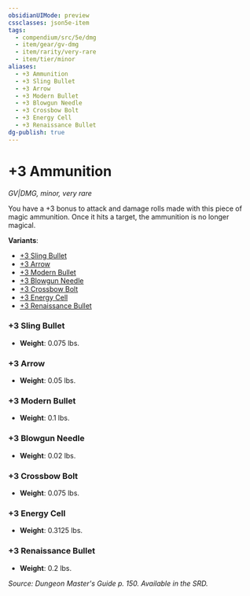 ```yaml
---
obsidianUIMode: preview
cssclasses: json5e-item
tags:
  - compendium/src/5e/dmg
  - item/gear/gv-dmg
  - item/rarity/very-rare
  - item/tier/minor
aliases:
  - +3 Ammunition
  - +3 Sling Bullet
  - +3 Arrow
  - +3 Modern Bullet
  - +3 Blowgun Needle
  - +3 Crossbow Bolt
  - +3 Energy Cell
  - +3 Renaissance Bullet
dg-publish: true
---
```

# +3 Ammunition
*GV|DMG, minor, very rare*  


You have a +3 bonus to attack and damage rolls made with this piece of magic ammunition. Once it hits a target, the ammunition is no longer magical.

**Variants**:
- [+3 Sling Bullet](#+3%20Sling%20Bullet)
- [+3 Arrow](#+3%20Arrow)
- [+3 Modern Bullet](#+3%20Modern%20Bullet)
- [+3 Blowgun Needle](#+3%20Blowgun%20Needle)
- [+3 Crossbow Bolt](#+3%20Crossbow%20Bolt)
- [+3 Energy Cell](#+3%20Energy%20Cell)
- [+3 Renaissance Bullet](#+3%20Renaissance%20Bullet)

### +3 Sling Bullet

- **Weight**: 0.075 lbs.

### +3 Arrow

- **Weight**: 0.05 lbs.

### +3 Modern Bullet

- **Weight**: 0.1 lbs.

### +3 Blowgun Needle

- **Weight**: 0.02 lbs.

### +3 Crossbow Bolt

- **Weight**: 0.075 lbs.

### +3 Energy Cell

- **Weight**: 0.3125 lbs.

### +3 Renaissance Bullet

- **Weight**: 0.2 lbs.


*Source: Dungeon Master's Guide p. 150. Available in the SRD.*